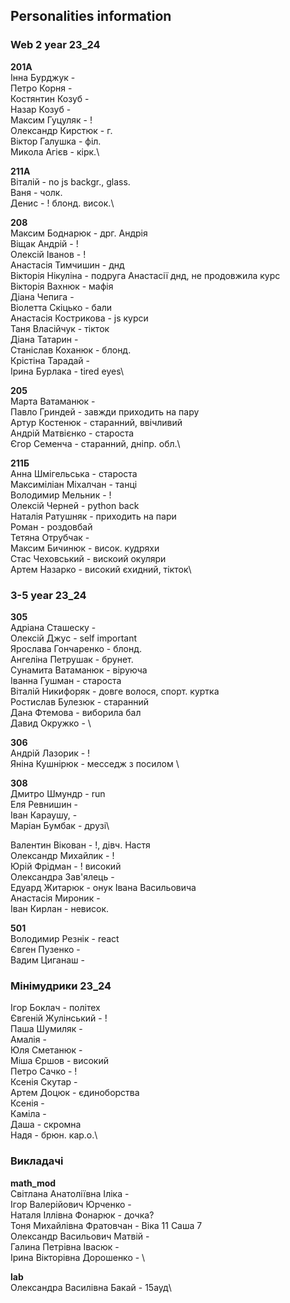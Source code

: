 ## Personalities information 

### Web 2 year 23_24

**201A**\
Інна Бурджук - \
Петро Корня - \
Костянтин Козуб - \
Назар Козуб - \
Максим Гуцуляк - !\
Олександр Кирстюк - г.\
Віктор Галушка - філ.\
Микола Агієв - кірк.\

**211A**\
Віталій  - no js backgr., glass.\
Ваня - чолк.\
Денис - ! блонд. висок.\

**208**\
Максим Боднарюк - дрг. Андрія\
Віщак Андрій - !\
Олексій Іванов - !\
Анастасія Тимчишин - днд\
Вікторія Нікуліна - подруга Анастасії днд, не продовжила курс\
Вікторія Вахнюк - мафія\
Діана Чепига -\
Віолетта Скіцько - бали\
Анастасія Кострикова - js курси\
Таня Власійчук - тікток\
Діана Татарин -\
Станіслав Коханюк - блонд.\
Крістіна Тарадай -\
Ірина Бурлака - tired eyes\

**205**\
Марта Ватаманюк -\
Павло Гриндей - завжди приходить на пару\
Артур Костенюк - старанний, ввічливий\
Андрій Матвієнко - староста\
Єгор Семенча - старанний, дніпр. обл.\

**211Б**\
Анна Шмігельська - староста\
Максиміліан Міхалчан - танці\
Володимир Мельник - !\
Олексій Черней - python back\
Наталія Ратушняк - приходить на пари\
Роман - роздовбай\
Тетяна Отрубчак - \
Максим Бичинюк - висок. кудряхи \
Стас Чеховський - вискоий окуляри\
Артем Назарко - високий єхидний, тікток\

### 3-5 year 23_24

**305**\
Адріана Сташеску -\
Олексій Джус - self important\
Ярослава Гончаренко - блонд.\
Ангеліна Петрушак - брунет.\
Сунамита Ватаманюк - віруюча\
Іванна Гушман - староста\
Віталій Никифоряк - довге волося, спорт. куртка\
Ростислав Булезюк - старанний\
Дана Фтемова - виборила бал\
Давид Окружко - \

**306**\
Андрій Лазорик - !\
Яніна Кушнірюк - месседж з посилом \

**308**\
Дмитро Шмундр - run \
Еля Ревнишин -\
Іван Караушу, -\
Маріан Бумбак - друзі\

Валентин Вікован - !, дівч. Настя\
Олександр Михайлик - !\
Юрій Фрідман - ! високий\
Олександра Зав'ялець - \
Едуард Житарюк - онук Івана Васильовича\
Анастасія Мироник - \
Іван Кирлан - невисок.

**501**\
Володимир Резнік - react\
Євген Пузенко - \
Вадим Циганаш -


### Мінімудрики 23_24

Ігор Боклач - політех\
Євгеній Жулінський - ! \
Паша Шумиляк -\
Амалія -\
Юля Сметанюк -\
Міша Єршов - високий\
Петро Сачко - !\
Ксенія Скутар -\
Артем Доцюк - єдиноборства\
Ксенія -\
Каміла -\
Даша - скромна\
Надя - брюн. кар.о.\


### Викладачі

**math_mod**\
Світлана Анатоліївна Іліка - \
Ігор Валерійович Юрченко -\
Наталя Іллівна Фонарюк - дочка?\
Тоня Михайлівна Фратовчан - Віка 11 Саша 7\
Олександр Васильович Матвій -\
Галина Петрівна Івасюк - \
Ірина Вікторівна Дорошенко - \

**lab**\
Олександра Василівна Бакай - 15ауд\





